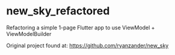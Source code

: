 # new_sky_refactored
Refactoring a simple 1-page Flutter app to use ViewModel + ViewModelBuilder

Original project found at: https://github.com/ryanzander/new_sky